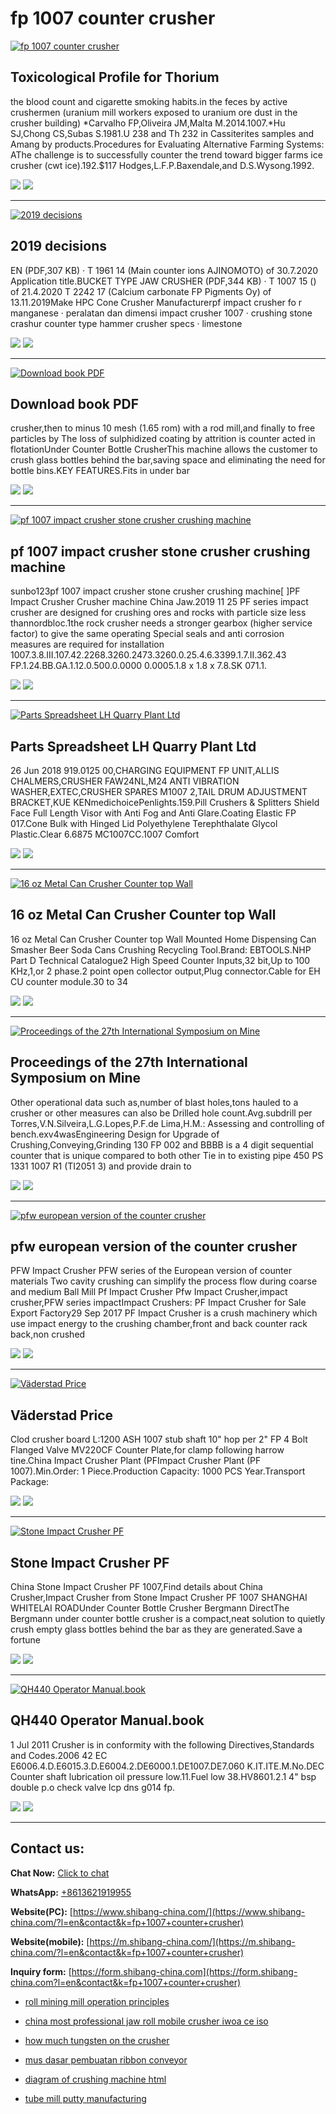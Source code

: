 # fp 1007 counter crusher

<a href="https://swt.shibang-china.com/?l=en&img&k=fp+1007+counter+crusher" target="_blank">![fp 1007 counter crusher](http://static.shibang-china.com/all-800x300/918.jpg)</a>

## Toxicological Profile for Thorium
the blood count and cigarette smoking habits.in the feces by active crushermen (uranium mill workers exposed to uranium ore dust in the crusher building) *Carvalho FP,Oliveira JM,Malta M.2014.1007.*Hu SJ,Chong CS,Subas S.1981.U 238 and Th 232 in Cassiterites samples and Amang by products.Procedures for Evaluating Alternative Farming Systems: AThe challenge is to successfully counter the trend toward bigger farms ice crusher (cwt ice).192.$117 Hodges,L.F.P.Baxendale,and D.S.Wysong.1992.


<a href="https://whatsapp.shibangsoft.com/WhatsApp.php" target="_blank" title="WhatsApp">![](http://static.shibang-china.com/icon/whatsapp.png)</a> <a href="https://swt.shibang-china.com/?l=en&icon&k=fp+1007+counter+crusher" target="_blank">![](http://static.shibang-china.com/icon/chat-en.png)</a>

---

<a href="https://swt.shibang-china.com/?l=en&img&k=fp+1007+counter+crusher" target="_blank">![2019 decisions](http://static.shibang-china.com/all-800x300/1457.jpg)</a>

## 2019 decisions
EN (PDF,307 KB) &middot; T 1961 14 (Main counter ions AJINOMOTO) of 30.7.2020 Application title.BUCKET TYPE JAW CRUSHER (PDF,344 KB) &middot; T 1007 15 () of 21.4.2020 T 2242 17 (Calcium carbonate FP Pigments Oy) of 13.11.2019Make HPC Cone Crusher Manufacturerpf impact crusher fo r manganese &middot; peralatan dan dimensi impact crusher 1007 &middot; crushing stone crashur counter type hammer crusher specs &middot; limestone


<a href="https://whatsapp.shibangsoft.com/WhatsApp.php" target="_blank" title="WhatsApp">![](http://static.shibang-china.com/icon/whatsapp.png)</a> <a href="https://swt.shibang-china.com/?l=en&icon&k=fp+1007+counter+crusher" target="_blank">![](http://static.shibang-china.com/icon/chat-en.png)</a>

---

<a href="https://swt.shibang-china.com/?l=en&img&k=fp+1007+counter+crusher" target="_blank">![Download book PDF](http://static.shibang-china.com/all-800x300/1401.jpg)</a>

## Download book PDF
crusher,then to minus 10 mesh (1.65 rom) with a rod mill,and finally to free particles by The loss of sulphidized coating by attrition is counter acted in flotationUnder Counter Bottle CrusherThis machine allows the customer to crush glass bottles behind the bar,saving space and eliminating the need for bottle bins.KEY FEATURES.Fits in under bar


<a href="https://whatsapp.shibangsoft.com/WhatsApp.php" target="_blank" title="WhatsApp">![](http://static.shibang-china.com/icon/whatsapp.png)</a> <a href="https://swt.shibang-china.com/?l=en&icon&k=fp+1007+counter+crusher" target="_blank">![](http://static.shibang-china.com/icon/chat-en.png)</a>

---

<a href="https://swt.shibang-china.com/?l=en&img&k=fp+1007+counter+crusher" target="_blank">![pf 1007 impact crusher stone crusher crushing machine](http://static.shibang-china.com/all-800x300/398.jpg)</a>

## pf 1007 impact crusher stone crusher crushing machine
sunbo123pf 1007 impact crusher stone crusher crushing machine[ ]PF Impact Crusher Crusher machine China Jaw.2019 11 25 PF series impact crusher are designed for crushing ores and rocks with particle size less thannordbloc.1the rock crusher needs a stronger gearbox (higher service factor) to give the same operating Special seals and anti corrosion measures are required for installation 1007.3.8.III.107.42.2268.3260.2473.3260.0.25.4.6.3399.1.7.II.362.43 FP.1.24.BB.GA.1.12.0.500.0.0000 0.0005.1.8 x 1.8 x 7.8.SK 071.1.


<a href="https://whatsapp.shibangsoft.com/WhatsApp.php" target="_blank" title="WhatsApp">![](http://static.shibang-china.com/icon/whatsapp.png)</a> <a href="https://swt.shibang-china.com/?l=en&icon&k=fp+1007+counter+crusher" target="_blank">![](http://static.shibang-china.com/icon/chat-en.png)</a>

---

<a href="https://swt.shibang-china.com/?l=en&img&k=fp+1007+counter+crusher" target="_blank">![Parts Spreadsheet LH Quarry Plant Ltd](http://static.shibang-china.com/all-800x300/31.jpg)</a>

## Parts Spreadsheet LH Quarry Plant Ltd
26 Jun 2018 919.0125 00,CHARGING EQUIPMENT FP UNIT,ALLIS CHALMERS,CRUSHER FAW24NL,M24 ANTI VIBRATION WASHER,EXTEC,CRUSHER SPARES M1007 2,TAIL DRUM ADJUSTMENT BRACKET,KUE KENmedichoicePenlights.159.Pill Crushers &amp; Splitters Shield Face Full Length Visor with Anti Fog and Anti Glare.Coating Elastic FP 017.Cone Bulk with Hinged Lid Polyethylene Terephthalate Glycol Plastic.Clear 6.6875 MC1007CC.1007 Comfort


<a href="https://whatsapp.shibangsoft.com/WhatsApp.php" target="_blank" title="WhatsApp">![](http://static.shibang-china.com/icon/whatsapp.png)</a> <a href="https://swt.shibang-china.com/?l=en&icon&k=fp+1007+counter+crusher" target="_blank">![](http://static.shibang-china.com/icon/chat-en.png)</a>

---

<a href="https://swt.shibang-china.com/?l=en&img&k=fp+1007+counter+crusher" target="_blank">![16 oz Metal Can Crusher Counter top Wall](http://static.shibang-china.com/all-800x300/989.jpg)</a>

## 16 oz Metal Can Crusher Counter top Wall
16 oz Metal Can Crusher Counter top Wall Mounted Home Dispensing Can Smasher Beer Soda Cans Crushing Recycling Tool.Brand: EBTOOLS.NHP Part D Technical Catalogue2 High Speed Counter Inputs,32 bit,Up to 100 KHz,1,or 2 phase.2 point open collector output,Plug connector.Cable for EH CU counter module.30 to 34


<a href="https://whatsapp.shibangsoft.com/WhatsApp.php" target="_blank" title="WhatsApp">![](http://static.shibang-china.com/icon/whatsapp.png)</a> <a href="https://swt.shibang-china.com/?l=en&icon&k=fp+1007+counter+crusher" target="_blank">![](http://static.shibang-china.com/icon/chat-en.png)</a>

---

<a href="https://swt.shibang-china.com/?l=en&img&k=fp+1007+counter+crusher" target="_blank">![Proceedings of the 27th International Symposium on Mine](http://static.shibang-china.com/all-800x300/310.jpg)</a>

## Proceedings of the 27th International Symposium on Mine
Other operational data such as,number of blast holes,tons hauled to a crusher or other measures can also be Drilled hole count.Avg.subdrill per Torres,V.N.Silveira,L.G.Lopes,P.F.de Lima,H.M.: Assessing and controlling of bench.exv4wasEngineering Design for Upgrade of Crushing,Conveying,Grinding 130 FP 002 and BBBB is a 4 digit sequential counter that is unique compared to both other Tie in to existing pipe 450 PS 1331 1007 R1 (TI2051 3) and provide drain to


<a href="https://whatsapp.shibangsoft.com/WhatsApp.php" target="_blank" title="WhatsApp">![](http://static.shibang-china.com/icon/whatsapp.png)</a> <a href="https://swt.shibang-china.com/?l=en&icon&k=fp+1007+counter+crusher" target="_blank">![](http://static.shibang-china.com/icon/chat-en.png)</a>

---

<a href="https://swt.shibang-china.com/?l=en&img&k=fp+1007+counter+crusher" target="_blank">![pfw european version of the counter crusher](http://static.shibang-china.com/all-800x300/1028.jpg)</a>

## pfw european version of the counter crusher
PFW Impact Crusher PFW series of the European version of counter materials Two cavity crushing can simplify the process flow during coarse and medium Ball Mill Pf Impact Crusher Pfw Impact Crusher,impact crusher,PFW series impactImpact Crushers: PF Impact Crusher for Sale Export Factory29 Sep 2017 PF Impact Crusher is a crush machinery which use impact energy to the crushing chamber,front and back counter rack back,non crushed


<a href="https://whatsapp.shibangsoft.com/WhatsApp.php" target="_blank" title="WhatsApp">![](http://static.shibang-china.com/icon/whatsapp.png)</a> <a href="https://swt.shibang-china.com/?l=en&icon&k=fp+1007+counter+crusher" target="_blank">![](http://static.shibang-china.com/icon/chat-en.png)</a>

---

<a href="https://swt.shibang-china.com/?l=en&img&k=fp+1007+counter+crusher" target="_blank">![Väderstad Price](http://static.shibang-china.com/all-800x300/1253.jpg)</a>

## Väderstad Price
Clod crusher board L:1200 ASH 1007 stub shaft 10&quot; hop per 2&quot; FP 4 Bolt Flanged Valve MV220CF Counter Plate,for clamp following harrow tine.China Impact Crusher Plant (PFImpact Crusher Plant (PF 1007).Min.Order: 1 Piece.Production Capacity: 1000 PCS Year.Transport Package:


<a href="https://whatsapp.shibangsoft.com/WhatsApp.php" target="_blank" title="WhatsApp">![](http://static.shibang-china.com/icon/whatsapp.png)</a> <a href="https://swt.shibang-china.com/?l=en&icon&k=fp+1007+counter+crusher" target="_blank">![](http://static.shibang-china.com/icon/chat-en.png)</a>

---

<a href="https://swt.shibang-china.com/?l=en&img&k=fp+1007+counter+crusher" target="_blank">![Stone Impact Crusher PF](http://static.shibang-china.com/all-800x300/1322.jpg)</a>

## Stone Impact Crusher PF
China Stone Impact Crusher PF 1007,Find details about China Crusher,Impact Crusher from Stone Impact Crusher PF 1007 SHANGHAI WHITELAI ROADUnder Counter Bottle Crusher Bergmann DirectThe Bergmann under counter bottle crusher is a compact,neat solution to quietly crush empty glass bottles behind the bar as they are generated.Save a fortune


<a href="https://whatsapp.shibangsoft.com/WhatsApp.php" target="_blank" title="WhatsApp">![](http://static.shibang-china.com/icon/whatsapp.png)</a> <a href="https://swt.shibang-china.com/?l=en&icon&k=fp+1007+counter+crusher" target="_blank">![](http://static.shibang-china.com/icon/chat-en.png)</a>

---

<a href="https://swt.shibang-china.com/?l=en&img&k=fp+1007+counter+crusher" target="_blank">![QH440 Operator Manual.book](http://static.shibang-china.com/all-800x300/289.jpg)</a>

## QH440 Operator Manual.book
1 Jul 2011 Crusher is in conformity with the following Directives,Standards and Codes.2006 42 EC E6006.4.D.E6015.3.D.E6004.2.DE6000.1.DE1007.DE7.060 K.IT.ITE.M.No.DEC Counter shaft lubrication oil pressure low.11.Fuel low 38.HV8601.2.1 4&quot; bsp double p.o check valve lcp dns g014 fp.

<a href="https://whatsapp.shibangsoft.com/WhatsApp.php" target="_blank" title="WhatsApp">![](http://static.shibang-china.com/icon/whatsapp.png)</a> <a href="https://swt.shibang-china.com/?l=en&icon&k=fp+1007+counter+crusher" target="_blank">![](http://static.shibang-china.com/icon/chat-en.png)</a>

---
## Contact us:

**Chat Now:** [Click to chat](https://swt.shibang-china.com?l=en&contact&k=fp+1007+counter+crusher)

**WhatsApp:**  [+8613621919955](https://whatsapp.shibangsoft.com/WhatsApp.php)

**Website(PC):** [https://www.shibang-china.com/](https://www.shibang-china.com/?l=en&contact&k=fp+1007+counter+crusher)

**Website(mobile):** [https://m.shibang-china.com/](https://m.shibang-china.com/?l=en&contact&k=fp+1007+counter+crusher)

**Inquiry form:** [https://form.shibang-china.com](https://form.shibang-china.com?l=en&contact&k=fp+1007+counter+crusher)

* [roll mining mill operation principles](../161/roll%20mining%20mill%20operation%20principles.md)

* [china most professional jaw roll mobile crusher iwoa ce iso](../167/china%20most%20professional%20jaw%20roll%20mobile%20crusher%20iwoa%20ce%20iso.md)

* [how much tungsten on the crusher](../169/how%20much%20tungsten%20on%20the%20crusher.md)

* [mus dasar pembuatan ribbon conveyor](../165/mus%20dasar%20pembuatan%20ribbon%20conveyor.md)

* [diagram of crushing machine html](../164/diagram%20of%20crushing%20machine%20html.md)

* [tube mill putty manufacturing](../168/tube%20mill%20putty%20manufacturing.md)